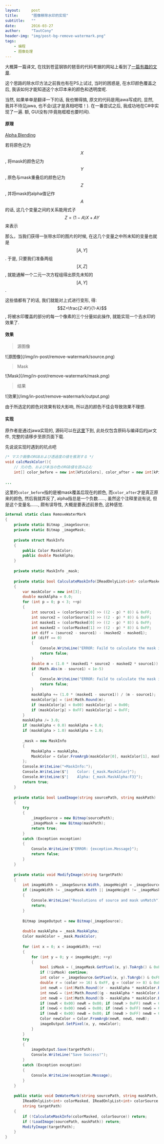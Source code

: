 ```yaml
---
layout:     post
title:      "图像移除水印的实现"
subtitle:   ""
date:       2016-03-27
author:     "TautCony"
header-img: "img/post-bg-remove-watermark.png"
tags:
    - 编程
    - 图像处理
---
```


大概算一篇译文, 在找到苍蓝钢铁的琶音的代码考据的网站上看到了[一篇有趣的文章](http://qiita.com/YSRKEN/items/b0ab9c956f928ffdb483).

这个思路的除水印方法之前我也有在PS上试过, 当时的困惑是, 在水印颜色覆盖之后, 我该如何才能知道这个水印本来的颜色和透明度呢.

当然, 如果单单是翻译一下的话, 我也懒得搞, 原文的代码是用jawa写成的, 显然, 我并不待见jawa, 也不会(这才是真相吧喂！). 在一番尝试之后, 我成功地在C#中实现了一遍. 额, GUI没有(毕竟拖框框也要时间).

#### 原理

[Alpha Blending](https://en.wikipedia.org/wiki/Alpha_compositing)

若将原色记为$$X$$, 将mask的颜色记为$$Y$$, 原色与mask重叠后的颜色记为$$Z$$, 并将mask的alpha值记作$$A$$的话, 这几个变量之间的关系能用式子$$Z=(1-A)X+AY$$来表示

那么，当我们获得一张带水印的图片的时候, 在这几个变量之中所未知的变量也就是$$[A,Y]$$. 于是, 只要我们准备两组$$[X,Z]$$, 就能通解一个二元一次方程组得出原先未知的$$[A,Y]$$.

这些值都有了的话, 我们就能对上式进行变形, 得: $$Z=\frac{Z-AY}{1-A}$$, 将被水印覆盖的部分的每一个像素的三个分量如此操作, 就能实现一个去水印的效果了.

#### 效果
<blockquote>
源图像
</blockquote>
![源图像](/img/in-post/remove-watermark/source.png)

<blockquote>
Mask
</blockquote>
![Mask](/img/in-post/remove-watermark/mask.png)

<blockquote>
结果
</blockquote>
![效果](/img/in-post/remove-watermark/output.png)

由于所选定的颜色对效果有较大影响, 所以选的颜色不佳会导致效果不理想.

#### 实现

原作者是通过jawa实现的, 源码可以在[这里](/attach/anti_sg10.zip)下到, 此处仅包含原码与编译后的jar文件, 完整的请移步至原页面下载.

先说说实现时遇到的坑点吧

```java
/* マスク画像のRGBおよび透過度の値を推測する */
void calcMaskColor(){
    // 元の色、および本当の色のRGB値を読み込む
    int[] color_before = new int[kPicColors], color_after = new int[kPicColors];

...

```

这里的`color_before`指的是被mask覆盖后现在的颜色, 而`color_after`才是真正原来的颜色, 然后我就弄反了, alpha指总是一个负数……, 虽然这个注释里说有说, 但是这个变量名……, 颇有误导性, 大概是要表述前景色, 这种感觉.


```cs
internal static class RemoveWaterMark
{
    private static Bitmap _imageSource;
    private static Bitmap _imageMask;

    private struct MaskInfo
    {
        public Color MaskColor;
        public double MaskAlpha;
    }

    private static MaskInfo _mask;

    private static bool CalculateMaskInfo(IReadOnlyList<int> colorMasked, IReadOnlyList<int> colorSource)
    {
        var maskColor = new int[3];
        double maskAlpha = 0.0;
        for (int p = 0; p < 3; ++p)
        {
            int source1 = (colorSource[0] >> ((2 - p) * 8)) & 0xFF;
            int source2 = (colorSource[1] >> ((2 - p) * 8)) & 0xFF;
            int masked1 = (colorMasked[0] >> ((2 - p) * 8)) & 0xFF;
            int masked2 = (colorMasked[1] >> ((2 - p) * 8)) & 0xFF;
            int diff = (source2 - source1) - (masked2 - masked1);
            if (diff == 0)
            {
                Console.WriteLine("ERROR: Faild to calculate the mask info !");
                return false;
            }
            double m = (1.0 * (masked1 * source2 - masked2 * source1)) / (source2 - source1 - masked2 + masked1);
            if (Math.Abs(m - source1) < 1e-5)
            {
                Console.WriteLine("ERROR: Faild to calculate the mask info !");
                return false;
            }
            maskAlpha += (1.0 * (masked1 - source1)) / (m - source1);
            maskColor[p] = (int)Math.Round(m);
            if (maskColor[p] < 0x00) maskColor[p] = 0x00;
            if (maskColor[p] > 0xFF) maskColor[p] = 0xFF;
        }
        maskAlpha /= 3.0;
        if (maskAlpha < 0.0) maskAlpha = 0.0;
        if (maskAlpha > 1.0) maskAlpha = 1.0;

        _mask = new MaskInfo
        {
            MaskAlpha = maskAlpha,
            MaskColor = Color.FromArgb(maskColor[0], maskColor[1], maskColor[2])
        };
        Console.WriteLine("+MaskInfo:");
        Console.WriteLine($"|    Color: {_mask.MaskColor}");
        Console.WriteLine($"|    Alpha: {_mask.MaskAlpha:F3}");
        return true;
    }

    private static bool LoadImage(string sourcePath, string maskPath)
    {
        try
        {
            _imageSource = new Bitmap(sourcePath);
            _imageMask = new Bitmap(maskPath);
            return true;
        }
        catch (Exception exception)
        {
            Console.WriteLine($"ERROR: {exception.Message}");
            return false;
        }
    }

    private static void ModifyImage(string targetPath)
    {
        int imageWidth = _imageSource.Width, imageHeight = _imageSource.Height;
        if (imageWidth != _imageMask.Width || imageHeight != _imageMask.Height)
        {
            Console.WriteLine("Resolutions of source and mask unMatch");
            return;
        }

        Bitmap imageOutput = new Bitmap(_imageSource);

        double maskAlpha = _mask.MaskAlpha;
        Color maskColor = _mask.MaskColor;

        for (int x = 0; x < imageWidth; ++x)
        {
            for (int y = 0; y < imageHeight; ++y)
            {
                bool isMask = (_imageMask.GetPixel(x, y).ToArgb() & 0xFFFFFF) == 0x000000;
                if (!isMask) continue;
                int color = _imageSource.GetPixel(x, y).ToArgb() & 0xFFFFFF;
                double r = (color >> 16) & 0xFF, g = (color >> 8) & 0xFF, b = color & 0xFF;
                int newR = (int)Math.Round((r - maskAlpha * maskColor.R) / (1.0 - maskAlpha));
                int newG = (int)Math.Round((g - maskAlpha * maskColor.G) / (1.0 - maskAlpha));
                int newB = (int)Math.Round((b - maskAlpha * maskColor.B) / (1.0 - maskAlpha));
                if (newR < 0x00) newR = 0x00; if (newR > 0xFF) newR = 0xFF;
                if (newG < 0x00) newG = 0x00; if (newG > 0xFF) newG = 0xFF;
                if (newB < 0x00) newB = 0x00; if (newB > 0xFF) newB = 0xFF;
                Color newColor = Color.FromArgb(newR, newG, newB);
                imageOutput.SetPixel(x, y, newColor);
            }
        }
        try
        {
            imageOutput.Save(targetPath);
            Console.WriteLine("Save Success!");
        }
        catch (Exception exception)
        {
            Console.WriteLine(exception.Message);
        }
    }

    public static void DeWaterMark(string sourcePath, string maskPath,
        IReadOnlyList<int> colorMasked, IReadOnlyList<int> colorSource,
        string targetPath)
    {
        if (!CalculateMaskInfo(colorMasked, colorSource)) return;
        if (!LoadImage(sourcePath, maskPath)) return;
        ModifyImage(targetPath);
    }
}
```
